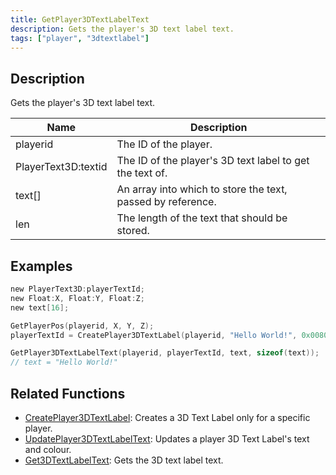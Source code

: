 ```yaml
---
title: GetPlayer3DTextLabelText
description: Gets the player's 3D text label text.
tags: ["player", "3dtextlabel"]
---
```


<VersionWarn version='omp v1.1.0.2612' />

## Description

Gets the player's 3D text label text.

| Name                | Description                                                 |
| ------------------- | ----------------------------------------------------------- |
| playerid            | The ID of the player.                                       |
| PlayerText3D:textid | The ID of the player's 3D text label to get the text of.    |
| text[]              | An array into which to store the text, passed by reference. |
| len                 | The length of the text that should be stored.               |

## Examples

```c
new PlayerText3D:playerTextId;
new Float:X, Float:Y, Float:Z;
new text[16];

GetPlayerPos(playerid, X, Y, Z);
playerTextId = CreatePlayer3DTextLabel(playerid, "Hello World!", 0x008080FF, X, Y, Z, 40.0);

GetPlayer3DTextLabelText(playerid, playerTextId, text, sizeof(text));
// text = "Hello World!"
```

## Related Functions

- [CreatePlayer3DTextLabel](CreatePlayer3DTextLabel): Creates a 3D Text Label only for a specific player.
- [UpdatePlayer3DTextLabelText](UpdatePlayer3DTextLabelText): Updates a player 3D Text Label's text and colour.
- [Get3DTextLabelText](Get3DTextLabelText): Gets the 3D text label text.
